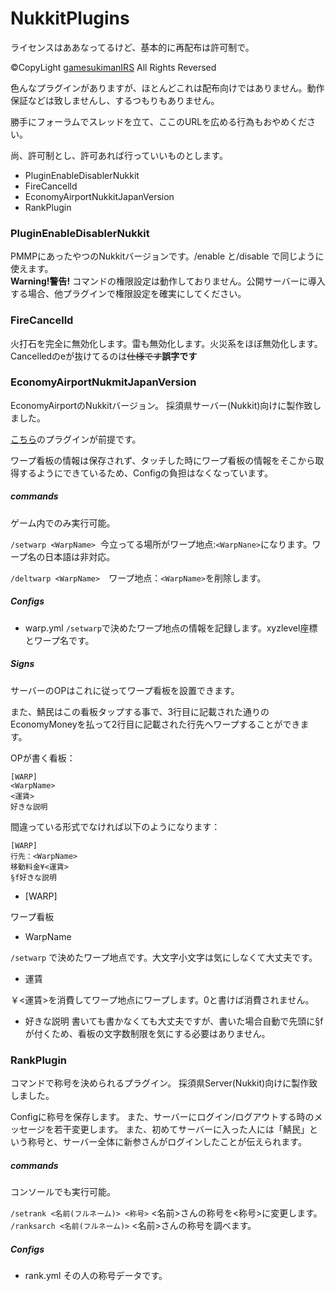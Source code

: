 ﻿# NukkitPlugins
ライセンスはああなってるけど、基本的に再配布は許可制で。

©CopyLight [gamesukimanIRS](https://www.twitter.com/gamesukimanIRS) All Rights Reversed



色んなプラグインがありますが、ほとんどこれは配布向けではありません。動作保証などは致しませんし、するつもりもありません。

勝手にフォーラムでスレッドを立て、ここのURLを広める行為もおやめください。

尚、許可制とし、許可あれば行っていいものとします。

- PluginEnableDisablerNukkit
- FireCancelld
- EconomyAirportNukkitJapanVersion
- RankPlugin

### PluginEnableDisablerNukkit
PMMPにあったやつのNukkitバージョンです。/enable <PluginName>と/disable <PluginName>で同じように使えます。  
**Warning!警告!**
コマンドの権限設定は動作しておりません。公開サーバーに導入する場合、他プラグインで権限設定を確実にしてください。  
  
### FireCancelld
火打石を完全に無効化します。雷も無効化します。火災系をほぼ無効化します。Cancelledのeが抜けてるのは~~仕様です~~**誤字です**

### EconomyAirportNukmitJapanVersion
EconomyAirportのNukkitバージョン。
採須県サーバー(Nukkit)向けに製作致しました。

[こちら](https://forums.nukkit.io/resources/economyapi.26/)のプラグインが前提です。

ワープ看板の情報は保存されず、タッチした時にワープ看板の情報をそこから取得するようにできているため、Configの負担はなくなっています。

##### commands
ゲーム内でのみ実行可能。

```/setwarp <WarpName>```  今立ってる場所がワープ地点:```<WarpNane>```になります。ワープ名の日本語は非対応。

```/deltwarp <WarpName>```　ワープ地点：```<WarpName>```を削除します。
##### Configs
- warp.yml
```/setwarp```で決めたワープ地点の情報を記録します。xyzlevel座標とワープ名です。

##### Signs
サーバーのOPはこれに従ってワープ看板を設置できます。

また、鯖民はこの看板タップする事で、3行目に記載された通りのEconomyMoneyを払って2行目に記載された行先へワープすることができます。

OPが書く看板：
```
[WARP]
<WarpName>
<運賃>
好きな説明
```

間違っている形式でなければ以下のようになります：
```
[WARP]
行先：<WarpName>
移動料金¥<運賃>
§f好きな説明
```

- [WARP]

ワープ看板

- WarpName

```/setwarp``` で決めたワープ地点です。大文字小文字は気にしなくて大丈夫です。

- 運賃

￥<運賃>を消費してワープ地点にワープします。0と書けば消費されません。

- 好きな説明
書いても書かなくても大丈夫ですが、書いた場合自動で先頭に§fが付くため、看板の文字数制限を気にする必要はありません。

### RankPlugin
コマンドで称号を決められるプラグイン。
採須県Server(Nukkit)向けに製作致しました。

Configに称号を保存します。
また、サーバーにログイン/ログアウトする時のメッセージを若干変更します。
また、初めてサーバーに入った人には「鯖民」という称号と、サーバー全体に新参さんがログインしたことが伝えられます。

##### commands
コンソールでも実行可能。

```/setrank <名前(フルネーム)> <称号>``` <名前>さんの称号を<称号>に変更します。
```/ranksarch <名前(フルネーム)>``` <名前>さんの称号を調べます。

##### Configs
- rank.yml
その人の称号データです。
